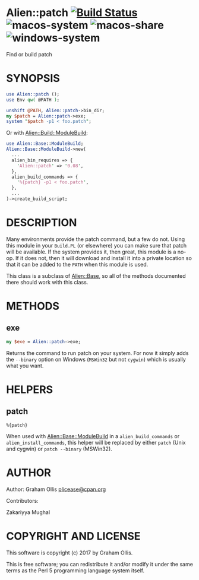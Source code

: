 # Alien::patch [![Build Status](https://secure.travis-ci.org/Perl5-Alien/Alien-patch.png)](http://travis-ci.org/Perl5-Alien/Alien-patch) ![macos-system](https://github.com/Perl5-Alien/Alien-patch/workflows/macos-system/badge.svg) ![macos-share](https://github.com/Perl5-Alien/Alien-patch/workflows/macos-share/badge.svg) ![windows-system](https://github.com/Perl5-Alien/Alien-patch/workflows/windows-system/badge.svg)

Find or build patch

# SYNOPSIS

```perl
use Alien::patch ();
use Env qw( @PATH );

unshift @PATH, Alien::patch->bin_dir;
my $patch = Alien::patch->exe;
system "$patch -p1 < foo.patch";
```

Or with [Alien::Build::ModuleBuild](https://metacpan.org/pod/Alien::Build::ModuleBuild):

```perl
use Alien::Base::ModuleBuild;
Alien::Base::ModuleBuild->new(
  ...
  alien_bin_requires => {
    'Alien::patch' => '0.08',
  },
  alien_build_commands => {
    '%{patch} -p1 < foo.patch',
  },
  ...
)->create_build_script;
```

# DESCRIPTION

Many environments provide the patch command, but a few do not.
Using this module in your `Build.PL` (or elsewhere) you can
make sure that patch will be available.  If the system provides
it, then great, this module is a no-op.  If it does not, then
it will download and install it into a private location so that
it can be added to the `PATH` when this module is used.

This class is a subclass of [Alien::Base](https://metacpan.org/pod/Alien::Base), so all of the methods documented there
should work with this class.

# METHODS

## exe

```perl
my $exe = Alien::patch->exe;
```

Returns the command to run patch on your system.  For now it simply
adds the `--binary` option on Windows (`MSWin32` but not `cygwin`)
which is usually what you want.

# HELPERS

## patch

```
%{patch}
```

When used with [Alien::Base::ModuleBuild](https://metacpan.org/pod/Alien::Base::ModuleBuild) in a `alien_build_commands` or `alien_install_commands`,
this helper will be replaced by either `patch` (Unix and cygwin) or `patch --binary` (MSWin32).

# AUTHOR

Author: Graham Ollis <plicease@cpan.org>

Contributors:

Zakariyya Mughal

# COPYRIGHT AND LICENSE

This software is copyright (c) 2017 by Graham Ollis.

This is free software; you can redistribute it and/or modify it under
the same terms as the Perl 5 programming language system itself.
